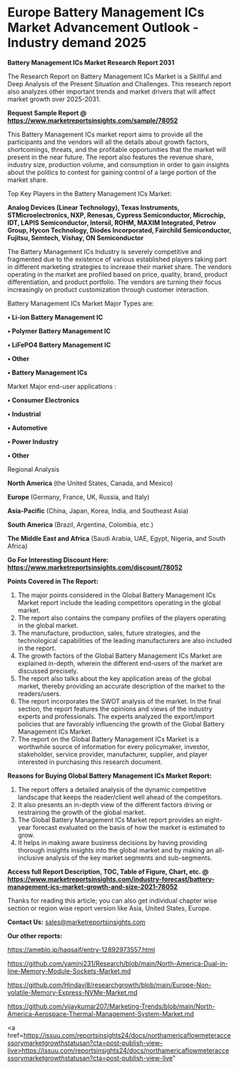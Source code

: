 # Europe Battery Management ICs Market Advancement Outlook - Industry demand 2025

<strong>Battery Management ICs Market Research Report 2031</strong>

The Research Report on Battery Management ICs Market is a Skillful and Deep Analysis of the Present Situation and Challenges. This research report also analyzes other important trends and market drivers that will affect market growth over 2025-2031.

<strong>Request Sample Report @ <a href=https://www.marketreportsinsights.com/sample/78052>https://www.marketreportsinsights.com/sample/78052</a></strong>

This Battery Management ICs market report aims to provide all the participants and the vendors will all the details about growth factors, shortcomings, threats, and the profitable opportunities that the market will present in the near future. The report also features the revenue share, industry size, production volume, and consumption in order to gain insights about the politics to contest for gaining control of a large portion of the market share.

Top Key Players in the Battery Management ICs Market:

<strong>Analog Devices (Linear Technology), Texas Instruments, STMicroelectronics, NXP, Renesas, Cypress Semiconductor, Microchip, IDT, LAPIS Semiconductor, Intersil, ROHM, MAXIM Integrated, Petrov Group, Hycon Technology, Diodes Incorporated, Fairchild Semiconductor, Fujitsu, Semtech, Vishay, ON Semiconductor</strong>

The Battery Management ICs Industry is severely competitive and fragmented due to the existence of various established players taking part in different marketing strategies to increase their market share. The vendors operating in the market are profiled based on price, quality, brand, product differentiation, and product portfolio. The vendors are turning their focus increasingly on product customization through customer interaction.

Battery Management ICs Market Major Types are:

<strong>• Li-ion Battery Management IC

• Polymer Battery Management IC

• LiFePO4 Battery Management IC

• Other

• Battery Management ICs</strong>

Market Major end-user applications :

<strong>• Consumer Electronics

• Industrial

• Automotive

• Power Industry

• Other</strong>

Regional Analysis

</u><strong><b>North America</b></strong> (the United States, Canada, and Mexico)

<strong><b>Europe </b></strong>(Germany, France, UK, Russia, and Italy)

<strong><b>Asia-Pacific</b></strong> (China, Japan, Korea, India, and Southeast Asia)

<strong><b>South America</b></strong> (Brazil, Argentina, Colombia, etc.)

<strong><b>The Middle East and Africa</b></strong> (Saudi Arabia, UAE, Egypt, Nigeria, and South Africa)

<strong>Go For Interesting Discount Here: <a href=https://www.marketreportsinsights.com/discount/78052>https://www.marketreportsinsights.com/discount/78052</a></strong>

<strong>Points Covered in The Report:</strong>
<ol>
  <li>The major points considered in the Global Battery Management ICs Market report include the leading competitors operating in the global market.</li>
  <li>The report also contains the company profiles of the players operating in the global market.</li>
  <li>The manufacture, production, sales, future strategies, and the technological capabilities of the leading manufacturers are also included in the report.</li>
  <li>The growth factors of the Global Battery Management ICs Market are explained in-depth, wherein the different end-users of the market are discussed precisely.</li>
  <li>The report also talks about the key application areas of the global market, thereby providing an accurate description of the market to the readers/users.</li>
  <li>The report incorporates the SWOT analysis of the market. In the final section, the report features the opinions and views of the industry experts and professionals. The experts analyzed the export/import policies that are favorably influencing the growth of the Global Battery Management ICs Market.</li>
  <li>The report on the Global Battery Management ICs Market is a worthwhile source of information for every policymaker, investor, stakeholder, service provider, manufacturer, supplier, and player interested in purchasing this research document.</li>
</ol>
<strong>Reasons for Buying Global Battery Management ICs Market Report:</strong>

<ol>
  <li>The report offers a detailed analysis of the dynamic competitive landscape that keeps the reader/client well ahead of the competitors.</li>
  <li>It also presents an in-depth view of the different factors driving or restraining the growth of the global market.</li>
  <li>The Global Battery Management ICs Market report provides an eight-year forecast evaluated on the basis of how the market is estimated to grow.</li>
  <li>It helps in making aware business decisions by having providing thorough insights insights into the global market and by making an all-inclusive analysis of the key market segments and sub-segments.</li>
</ol>
<strong>Access full Report Description, TOC, Table of Figure, Chart, etc. @ <a href=https://www.marketreportsinsights.com/industry-forecast/battery-management-ics-market-growth-and-size-2021-78052>https://www.marketreportsinsights.com/industry-forecast/battery-management-ics-market-growth-and-size-2021-78052</a></strong>


Thanks for reading this article; you can also get individual chapter wise section or region wise report version like Asia, United States, Europe.

<strong>Contact Us:</strong>
sales@marketreportsinsights.com

<strong>Our other reports:</strong>

<a href=https://ameblo.jp/haqsaif/entry-12892973557.html>https://ameblo.jp/haqsaif/entry-12892973557.html</a>

<a href=https://github.com/yamini231/Research/blob/main/North-America-Dual-in-line-Memory-Module-Sockets-Market.md>https://github.com/yamini231/Research/blob/main/North-America-Dual-in-line-Memory-Module-Sockets-Market.md</a>

<a href=https://github.com/Hindavi8/researchgrowth/blob/main/Europe-Non-volatile-Memory-Express-NVMe-Market.md>https://github.com/Hindavi8/researchgrowth/blob/main/Europe-Non-volatile-Memory-Express-NVMe-Market.md</a>

<a href=https://github.com/vijaykumar207/Marketing-Trends/blob/main/North-America-Aerospace-Thermal-Management-System-Market.md>https://github.com/vijaykumar207/Marketing-Trends/blob/main/North-America-Aerospace-Thermal-Management-System-Market.md</a>

<a href=https://issuu.com/reportsinsights24/docs/northamericaflowmeteraccessorymarketgrowthstatusan?cta=post-publish-view-live>https://issuu.com/reportsinsights24/docs/northamericaflowmeteraccessorymarketgrowthstatusan?cta=post-publish-view-live</a>"
